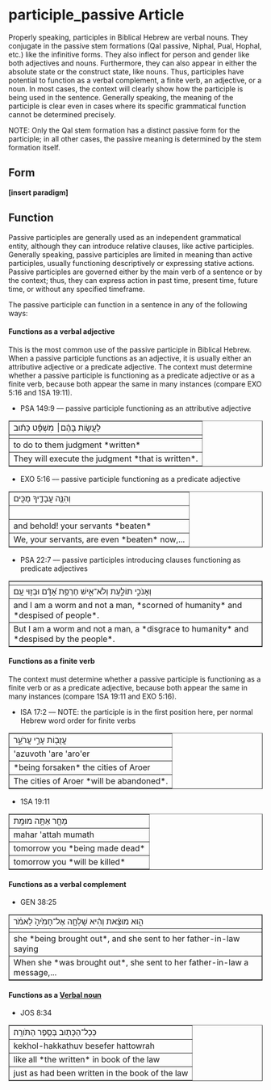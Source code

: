 # participle_passive Article
Properly speaking, participles in Biblical Hebrew are verbal nouns. They conjugate in the passive stem formations (Qal passive, Niphal, Pual, Hophal, etc.) like the infinitive forms.  They also inflect for person and gender like both adjectives and nouns.  Furthermore, they can also appear in either the absolute state or the construct state, like nouns.  Thus, participles have potential to function as a verbal complement, a finite verb, an adjective, or a noun.  In most cases, the context will clearly show how the participle is being used in the sentence.  Generally speaking, the meaning of the participle is clear even in cases where its specific grammatical function cannot be determined precisely.  

NOTE: Only the Qal stem formation has a distinct passive form for the participle; in all other cases, the passive meaning is determined by the stem formation itself.

## Form

**[insert paradigm]**

## Function
Passive participles are generally used as an independent grammatical entity, although they can introduce relative clauses, like active participles.  Generally speaking, passive participles are limited in meaning than active participles, usually functioning descriptively or expressing stative actions.  Passive participles are governed either by the main verb of a sentence or by the context; thus, they can express action in past time, present time, future time, or without any specified timeframe.

The passive participle can function in a sentence in any of the following ways:


#### Functions as a verbal adjective
This is the most common use of the passive participle in Biblical Hebrew.  When a passive participle functions as an adjective, it is usually either an attributive adjective or a predicate adjective.  The context must determine whether a passive participle is functioning as a predicate adjective or as a finite verb, because both appear the same in many instances (compare EXO 5:16 and 1SA 19:11).  

* PSA 149:9 –– passive participle functioning as an attributive adjective
<table border="1" class="docutils">
<colgroup>
<col width="100%" />
</colgroup>
<tbody valign="top">
<tr class="row-odd"><td>לַעֲשׂ֤וֹת בָּהֶ֨ם׀ מִשְׁפָּ֬ט כָּת֗וּב</td>
</tr>
<tr class="row-even"><td></td>
</tr>
<tr class="row-odd"><td>to do to them judgment *written*</td>
</tr>
<tr class="row-even"><td>They will execute the judgment *that is written*.</td>
</tr>
</tbody>
</table>

* EXO 5:16 –– passive participle functioning as a predicate adjective
<table border="1" class="docutils">
<colgroup>
<col width="100%" />
</colgroup>
<tbody valign="top">
<tr class="row-odd"><td>וְהִנֵּ֧ה עֲבָדֶ֛יךָ מֻכִּ֖ים</td>
</tr>
<tr class="row-even"><td>‮‬</td>
</tr>
<tr class="row-odd"><td>and behold! your servants *beaten*</td>
</tr>
<tr class="row-even"><td>We, your servants, are even *beaten* now,...</td>
</tr>
</tbody>
</table>

* PSA 22:7 –– passive participles introducing clauses functioning as predicate adjectives
<table border="1" class="docutils">
<colgroup>
<col width="100%" />
</colgroup>
<tbody valign="top">
<tr class="row-odd"><td></td>
</tr>
<tr class="row-even"><td>וְאָנֹכִ֣י תוֹלַ֣עַת וְלֹא־אִ֑ישׁ חֶרְפַּ֥ת אָ֝דָ֗ם וּבְז֥וּי עָֽם׃</td>
</tr>
<tr class="row-odd"><td>and I am a worm and not a man, *scorned of humanity* and *despised of people*.</td>
</tr>
<tr class="row-even"><td>But I am a worm and not a man, a *disgrace to humanity* and *despised by the people*.</td>
</tr>
</tbody>
</table>

#### Functions as a finite verb
The context must determine whether a passive participle is functioning as a finite verb or as a predicate adjective, because both appear the same in many instances (compare 1SA 19:11 and EXO 5:16).

* ISA 17:2 –– NOTE: the participle is in the first position here, per normal Hebrew word order for finite verbs
<table border="1" class="docutils">
<colgroup>
<col width="100%" />
</colgroup>
<tbody valign="top">
<tr class="row-odd"><td>עֲזֻב֖וֹת עָרֵ֣י עֲרֹעֵ֑ר</td>
</tr>
<tr class="row-even"><td>'azuvoth 'are 'aro'er</td>
</tr>
<tr class="row-odd"><td>*being forsaken* the cities of Aroer</td>
</tr>
<tr class="row-even"><td>The cities of Aroer *will be abandoned*.</td>
</tr>
</tbody>
</table>


* 1SA 19:11
<table border="1" class="docutils">
<colgroup>
<col width="100%" />
</colgroup>
<tbody valign="top">
<tr class="row-odd"><td>מָחָ֖ר אַתָּ֥ה מוּמָֽת</td>
</tr>
<tr class="row-even"><td>mahar 'attah mumath</td>
</tr>
<tr class="row-odd"><td>tomorrow you *being made dead*</td>
</tr>
<tr class="row-even"><td>tomorrow you *will be killed*</td>
</tr>
</tbody>
</table>

#### Functions as a verbal complement

* GEN 38:25
<table border="1" class="docutils">
<colgroup>
<col width="100%" />
</colgroup>
<tbody valign="top">
<tr class="row-odd"><td>הִ֣וא מוּצֵ֗את וְהִ֨יא שָׁלְחָ֤ה אֶל־חָמִ֙יהָ֙ לֵאמֹ֔ר</td>
</tr>
<tr class="row-even"><td></td>
</tr>
<tr class="row-odd"><td>she *being brought out*, and she sent to her father-in-law saying</td>
</tr>
<tr class="row-even"><td>When she *was brought out*, she sent to her father-in-law a message,...</td>
</tr>
</tbody>
</table>

#### Functions as a [Verbal noun](https://git.door43.org/Door43/en-uhg/src/master/content/verb/02.md#verbal-nouns)

* JOS 8:34
<table border="1" class="docutils">
<colgroup>
<col width="100%" />
</colgroup>
<tbody valign="top">
<tr class="row-odd"><td>כְּכָל־הַכָּת֖וּב ‮‬בְּסֵ֥פֶר הַתֹּורָֽה‮‬׃</td>
</tr>
<tr class="row-even"><td>kekhol-hakkathuv ‮‬besefer hattowrah‮‬</td>
</tr>
<tr class="row-odd"><td>like all *the written* in book of the law</td>
</tr>
<tr class="row-even"><td>just as had been written in the book of the law</td>
</tr>
</tbody>
</table>